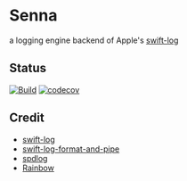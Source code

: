 # Senna

a logging engine backend of Apple's [swift-log](https://github.com/apple/swift-log)

## Status

[![Build](https://github.com/L1MeN9Yu/Senna/actions/workflows/Build.yml/badge.svg)](https://github.com/L1MeN9Yu/Senna/actions/workflows/Build.yml)
[![codecov](https://codecov.io/gh/L1MeN9Yu/Senna/branch/main/graph/badge.svg?token=0ZQSVH4ERX)](https://codecov.io/gh/L1MeN9Yu/Senna)

## Credit

* [swift-log](https://github.com/apple/swift-log)
* [swift-log-format-and-pipe](https://github.com/Adorkable/swift-log-format-and-pipe)
* [spdlog](https://github.com/gabime/spdlog)
* [Rainbow](https://github.com/onevcat/Rainbow)
